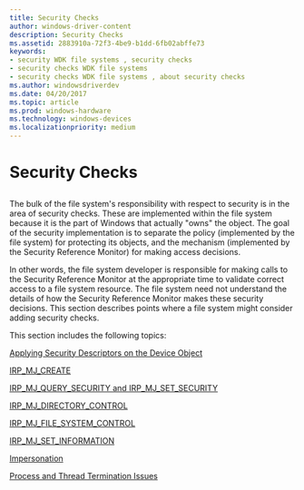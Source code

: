 ```yaml
---
title: Security Checks
author: windows-driver-content
description: Security Checks
ms.assetid: 2883910a-72f3-4be9-b1dd-6fb02abffe73
keywords:
- security WDK file systems , security checks
- security checks WDK file systems
- security checks WDK file systems , about security checks
ms.author: windowsdriverdev
ms.date: 04/20/2017
ms.topic: article
ms.prod: windows-hardware
ms.technology: windows-devices
ms.localizationpriority: medium
---
```


# Security Checks


## <span id="ddk_security_checks_if"></span><span id="DDK_SECURITY_CHECKS_IF"></span>


The bulk of the file system's responsibility with respect to security is in the area of security checks. These are implemented within the file system because it is the part of Windows that actually "owns" the object. The goal of the security implementation is to separate the policy (implemented by the file system) for protecting its objects, and the mechanism (implemented by the Security Reference Monitor) for making access decisions.

In other words, the file system developer is responsible for making calls to the Security Reference Monitor at the appropriate time to validate correct access to a file system resource. The file system need not understand the details of how the Security Reference Monitor makes these security decisions. This section describes points where a file system might consider adding security checks.

This section includes the following topics:

[Applying Security Descriptors on the Device Object](applying-security-descriptors-on-the-device-object.md)

[IRP\_MJ\_CREATE](irp-mj-create-dispatch-routine.md)

[IRP\_MJ\_QUERY\_SECURITY and IRP\_MJ\_SET\_SECURITY](irp-mj-query-security-and-irp-mj-set-security.md)

[IRP\_MJ\_DIRECTORY\_CONTROL](irp-mj-directory-control2.md)

[IRP\_MJ\_FILE\_SYSTEM\_CONTROL](https://msdn.microsoft.com/library/windows/hardware/ff548670)

[IRP\_MJ\_SET\_INFORMATION](https://msdn.microsoft.com/library/windows/hardware/ff549366)

[Impersonation](impersonation.md)

[Process and Thread Termination Issues](process-and-thread-termination-issues.md)

 

 




